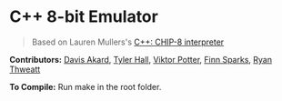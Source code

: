 # C++ 8-bit Emulator
> Based on Lauren Mullers's [C++: CHIP-8 interpreter](https://multigesture.net/articles/how-to-write-an-emulator-chip-8-interpreter/)

**Contributors:** [Davis Akard](https://github.com/dbakard), [Tyler Hall](https://github.com/thall49), [Viktor Potter](https://github.com/Vikpal1), [Finn Sparks](https://github.com/FinnSpar), [Ryan Thweatt](https://github.com/rthweatt3930)

**To Compile:** Run make in the root folder.
